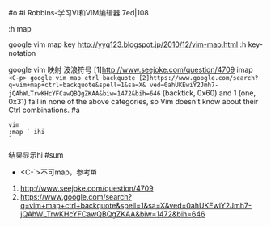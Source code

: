 #o
#i
Robbins-学习VI和VIM编辑器 7ed|108

:h map

google vim map key
http://yyq123.blogspot.jp/2010/12/vim-map.html
:h key-notation

google vim 映射 波浪符号
[1]http://www.seejoke.com/question/4709
imap ` <C-p>
google vim map ctrl backquote
[2]https://www.google.com/search?q=vim+map+ctrl+backquote&spell=1&sa=X&
ved=0ahUKEwiY2Jmh7-jQAhWLTrwKHcYFCawQBQgZKAA&biw=1472&bih=646
` (backtick, 0x60) and 1 (one, 0x31) fall in none of the above
categories, so Vim doesn't know about their Ctrl combinations.
#a
```
vim
:map ` ihi
`
```
结果显示hi
#sum
- <C-`>不可map，参考#i
1. http://www.seejoke.com/question/4709
2. https://www.google.com/search?q=vim+map+ctrl+backquote&spell=1&sa=X&ved=0ahUKEwiY2Jmh7-jQAhWLTrwKHcYFCawQBQgZKAA&biw=1472&bih=646
